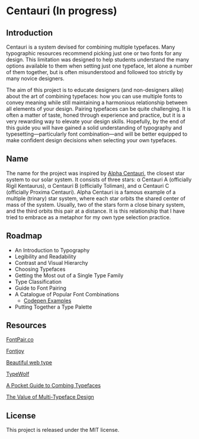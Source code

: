# Centauri (In progress)


## Introduction

Centauri is a system devised for combining multiple typefaces. Many typographic resources recommend picking just one or two fonts for any design. This limitation was designed to help students understand the many options available to them when setting just one typeface, let alone a number of them together, but is often misunderstood and followed too strictly by many novice designers.

The aim of this project is to educate designers (and non-designers alike) about the art of combining typefaces: how you can use multiple fonts to convey meaning while still maintaining a harmonious relationship between all elements of your design. Pairing typefaces can be quite challenging. It is often a matter of taste, honed through experience and practice, but it is a very rewarding way to elevate your design skills. Hopefully, by the end of this guide you will have gained a solid understanding of typography and typesetting—particularly font combination—and will be better equipped to make confident design decisions when selecting your own typefaces.

## Name

The name for the project was inspired by [Alpha Centauri](https://en.wikipedia.org/wiki/Alpha_Centauri), the closest star system to our solar system. It consists of three stars: α Centauri A (officially Rigil Kentaurus), α Centauri B (officially Toliman), and α Centauri C (officially Proxima Centauri). Alpha Centauri is a famous example of a multiple (trinary) star system, where each star orbits the shared center of mass of the system. Usually, two of the stars form a close binary system, and the third orbits this pair at a distance. It is this relationship that I have tried to embrace as a metaphor for my own type selection practice.

## Roadmap

- An Introduction to Typography
- Legibility and Readability
- Contrast and Visual Hierarchy
- Choosing Typefaces
- Getting the Most out of a Single Type Family
- Type Classification
- Guide to Font Pairing
- A Catalogue of Popular Font Combinations
  - [Codepen Examples](https://codepen.io/brendansparrow/pen/KOQyVp)
- Putting Together a Type Palette

## Resources

[FontPair.co](https://fontpair.co/)

[Fontjoy](https://fontjoy.com/)

[Beautiful web type](https://beautifulwebtype.com/)

[TypeWolf](https://www.typewolf.com/recommendations)

[A Pocket Guide to Combing Typefaces](https://blog.typekit.com/2016/04/29/combining-typefaces-free-guide-to-great-typography/)

[The Value of Multi-Typeface Design](https://medium.com/s/about-face/the-value-of-multi-typeface-design-ccd67227b0ee)

## License

This project is released under the MIT license.
